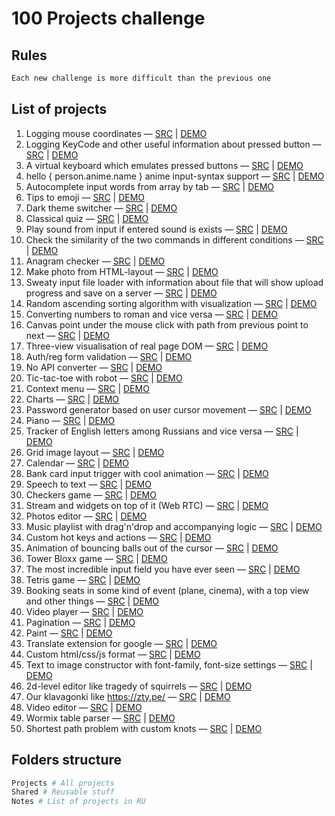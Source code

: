# 100 Projects challenge

## Rules
```bash
Each new challenge is more difficult than the previous one
```

## List of projects
1. Logging mouse coordinates — [SRC](https://github.com/Yablonev/100/tree/master/projects/1) | [DEMO](https://100.yablonev.art/1)
2. Logging KeyCode and other useful information about pressed button — [SRC](https://github.com/Yablonev/100/tree/master/projects/2) | [DEMO](https://100.yablonev.art/2)
3. A virtual keyboard which emulates pressed buttons — [SRC](https://github.com/Yablonev/100/tree/master/projects/3) | [DEMO](https://100.yablonev.art/3)
4. hello { person.anime.name } anime input-syntax support — [SRC](https://github.com/Yablonev/100/tree/master/projects/4) | [DEMO](https://100.yablonev.art/4)
5. Autocomplete input words from array by tab — [SRC](https://github.com/Yablonev/100/tree/master/projects/5) | [DEMO](https://100.yablonev.art/5)
6. Tips to emoji — [SRC](https://github.com/Yablonev/100/tree/master/projects/6) | [DEMO](https://100.yablonev.art/6)
7. Dark theme switcher — [SRC](https://github.com/Yablonev/100/tree/master/projects/7) | [DEMO](https://100.yablonev.art/7)
8. Classical quiz — [SRC](https://github.com/Yablonev/100/tree/master/projects/8) | [DEMO](https://100.yablonev.art/8)
9. Play sound from input if entered sound is exists — [SRC](https://github.com/Yablonev/100/tree/master/projects/9) | [DEMO](https://100.yablonev.art/9)
10. Check the similarity of the two commands in different conditions — [SRC](https://github.com/Yablonev/100/tree/master/projects/10) | [DEMO](https://100.yablonev.art/10)
11. Anagram checker — [SRC](https://github.com/Yablonev/100/tree/master/projects/11) | [DEMO](https://100.yablonev.art/11)
12. Make photo from HTML-layout — [SRC](https://github.com/Yablonev/100/tree/master/projects/12) | [DEMO](https://100.yablonev.art/12)
13. Sweaty input file loader with information about file that will show upload progress and save on a server — [SRC](https://github.com/Yablonev/100/tree/master/projects/13) | [DEMO](https://100.yablonev.art/13)
14. Random ascending sorting algorithm with visualization — [SRC](https://github.com/Yablonev/100/tree/master/projects/14) | [DEMO](https://100.yablonev.art/14)
15. Converting numbers to roman and vice versa — [SRC](https://github.com/Yablonev/100/tree/master/projects/15) | [DEMO](https://100.yablonev.art/15)
16. Canvas point under the mouse click with path from previous point to next — [SRC](https://github.com/Yablonev/100/tree/master/projects/16) | [DEMO](https://100.yablonev.art/16)
17. Three-view visualisation of real page DOM — [SRC](https://github.com/Yablonev/100/tree/master/projects/17) | [DEMO](https://100.yablonev.art/17)
18. Auth/reg form validation — [SRC](https://github.com/Yablonev/100/tree/master/projects/18) | [DEMO](https://100.yablonev.art/18)
19. No API converter — [SRC](https://github.com/Yablonev/100/tree/master/projects/19) | [DEMO](https://100.yablonev.art/19)
20. Tic-tac-toe with robot — [SRC](https://github.com/Yablonev/100/tree/master/projects/20) | [DEMO](https://100.yablonev.art/20)
21. Context menu — [SRC](https://github.com/Yablonev/100/tree/master/projects/21) | [DEMO](https://100.yablonev.art/21)
22. Charts — [SRC](https://github.com/Yablonev/100/tree/master/projects/22) | [DEMO](https://100.yablonev.art/22)
23. Password generator based on user cursor movement — [SRC](https://github.com/Yablonev/100/tree/master/projects/23) | [DEMO](https://100.yablonev.art/23)
24. Piano — [SRC](https://github.com/Yablonev/100/tree/master/projects/24) | [DEMO](https://100.yablonev.art/24)
25. Tracker of English letters among Russians and vice versa — [SRC](https://github.com/Yablonev/100/tree/master/projects/25) | [DEMO](https://100.yablonev.art/25)
26. Grid image layout — [SRC](https://github.com/Yablonev/100/tree/master/projects/26) | [DEMO](https://100.yablonev.art/26)
27. Calendar — [SRC](https://github.com/Yablonev/100/tree/master/projects/27) | [DEMO](https://100.yablonev.art/27)
28. Bank card input trigger with cool animation — [SRC](https://github.com/Yablonev/100/tree/master/projects/28) | [DEMO](https://100.yablonev.art/28)
29. Speech to text — [SRC](https://github.com/Yablonev/100/tree/master/projects/29) | [DEMO](https://100.yablonev.art/29)
30. Checkers game — [SRC](https://github.com/Yablonev/100/tree/master/projects/30) | [DEMO](https://100.yablonev.art/30)
31. Stream and widgets on top of it (Web RTC) — [SRC](https://github.com/Yablonev/100/tree/master/projects/31) | [DEMO](https://100.yablonev.art/31)
32. Photos editor — [SRC](https://github.com/Yablonev/100/tree/master/projects/32) | [DEMO](https://100.yablonev.art/32)
33. Music playlist with drag'n'drop and accompanying logic — [SRC](https://github.com/Yablonev/100/tree/master/projects/33) | [DEMO](https://100.yablonev.art/33)
34. Custom hot keys and actions — [SRC](https://github.com/Yablonev/100/tree/master/projects/34) | [DEMO](https://100.yablonev.art/34)
35. Animation of bouncing balls out of the cursor — [SRC](https://github.com/Yablonev/100/tree/master/projects/35) | [DEMO](https://100.yablonev.art/35)
36. Tower Bloxx game — [SRC](https://github.com/Yablonev/100/tree/master/projects/36) | [DEMO](https://100.yablonev.art/36)
37. The most incredible input field you have ever seen — [SRC](https://github.com/Yablonev/100/tree/master/projects/37) | [DEMO](https://100.yablonev.art/37)
38. Tetris game — [SRC](https://github.com/Yablonev/100/tree/master/projects/38) | [DEMO](https://100.yablonev.art/38)
39. Booking seats in some kind of event (plane, cinema), with a top view and other things — [SRC](https://github.com/Yablonev/100/tree/master/projects/39) | [DEMO](https://100.yablonev.art/39)
40. Video player — [SRC](https://github.com/Yablonev/100/tree/master/projects/40) | [DEMO](https://100.yablonev.art/40)
41. Pagination — [SRC](https://github.com/Yablonev/100/tree/master/projects/41) | [DEMO](https://100.yablonev.art/41)
42. Paint — [SRC](https://github.com/Yablonev/100/tree/master/projects/42) | [DEMO](https://100.yablonev.art/42)
43. Translate extension for google — [SRC](https://github.com/Yablonev/100/tree/master/projects/43) | [DEMO](https://100.yablonev.art/43)
44. Custom html/css/js format — [SRC](https://github.com/Yablonev/100/tree/master/projects/44) | [DEMO](https://100.yablonev.art/44)
45. Text to image constructor with font-family, font-size settings — [SRC](https://github.com/Yablonev/100/tree/master/projects/45) | [DEMO](https://100.yablonev.art/45)
46. 2d-level editor like tragedy of squirrels — [SRC](https://github.com/Yablonev/100/tree/master/projects/46) | [DEMO](https://100.yablonev.art/46)
47. Our klavagonki like https://zty.pe/ — [SRC](https://github.com/Yablonev/100/tree/master/projects/47) | [DEMO](https://100.yablonev.art/47)
48. Video editor — [SRC](https://github.com/Yablonev/100/tree/master/projects/48) | [DEMO](https://100.yablonev.art/48)
49. Wormix table parser — [SRC](https://github.com/Yablonev/100/tree/master/projects/49) | [DEMO](https://100.yablonev.art/49)
50. Shortest path problem with custom knots — [SRC](https://github.com/Yablonev/100/tree/master/projects/50) | [DEMO](https://100.yablonev.art/50)

## Folders structure
```python
Projects # All projects
Shared # Reusable stuff
Notes # List of projects in RU
```
